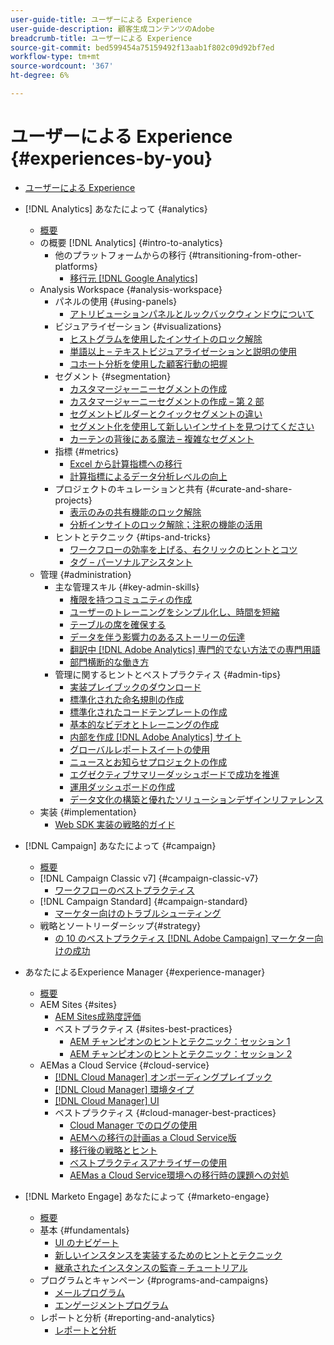 ```yaml
---
user-guide-title: ユーザーによる Experience
user-guide-description: 顧客生成コンテンツのAdobe
breadcrumb-title: ユーザーによる Experience
source-git-commit: bed599454a75159492f13aab1f802c09d92bf7ed
workflow-type: tm+mt
source-wordcount: '367'
ht-degree: 6%

---
```



# ユーザーによる Experience {#experiences-by-you}

+ [ユーザーによる Experience](/help/overview.md)

+ [!DNL Analytics] あなたによって {#analytics}
   + [概要](/help/analytics/overview.md)
   + の概要 [!DNL Analytics] {#intro-to-analytics}
      + 他のプラットフォームからの移行 {#transitioning-from-other-platforms}
         + [移行元 [!DNL Google Analytics]](../analytics/intro-to-analytics/transitioning-from-other-platforms/transition-from-google-analytics.md)
   + Analysis Workspace {#analysis-workspace}
      + パネルの使用 {#using-panels}
         + [アトリビューションパネルとルックバックウィンドウについて](../analytics/analysis-workspace/using-panels/understanding-adobe-analytics-attribution-panel-and-lookback-windows.md)
      + ビジュアライゼーション {#visualizations}
         + [ヒストグラムを使用したインサイトのロック解除](../analytics/analysis-workspace/visualizations/unlocking-insights-with-histograms.md)
         + [単語以上 – テキストビジュアライゼーションと説明の使用](../analytics/analysis-workspace/visualizations/more-than-words-using-text-visualizations-and-descriptions.md)
         + [コホート分析を使用した顧客行動の把握](../analytics/analysis-workspace/visualizations/use-cohort-analysis-to-understand-customer-behavior.md)
      + セグメント {#segmentation}
         + [カスタマージャーニーセグメントの作成](../analytics/analysis-workspace/segmentation/building-customer-journey-segments.md)
         + [カスタマージャーニーセグメントの作成 – 第 2 部](../analytics/analysis-workspace/segmentation/building-customer-journey-segments-part-two.md)
         + [セグメントビルダーとクイックセグメントの違い](../analytics/analysis-workspace/segmentation/differences-between-the-segment-builder-and-quick-segments.md)
         + [セグメント化を使用して新しいインサイトを見つけてください](../analytics/analysis-workspace/segmentation/segmentation-to-discover-new-insights.md)
         + [カーテンの背後にある魔法 – 複雑なセグメント](../analytics/analysis-workspace/segmentation/the-magic-behind-the-curtain-complex-segments.md)
      + 指標 {#metrics}
         + [Excel から計算指標への移行](../analytics/analysis-workspace/metrics/goodbye-excel-hello-calculated-metrics.md)
         + [計算指標によるデータ分析レベルの向上](../analytics/analysis-workspace/metrics/take-your-data-analysis-to-the-next-level-with-calculated-metrics.md)
      + プロジェクトのキュレーションと共有 {#curate-and-share-projects}
         + [表示のみの共有機能のロック解除](../analytics/analysis-workspace/curate-and-share-projects/unlocking-the-power-of-view-only-sharing.md)
         + [分析インサイトのロック解除；注釈の機能の活用](../analytics/analysis-workspace/curate-and-share-projects/harnessing-the-power-of-annotations.md)
      + ヒントとテクニック {#tips-and-tricks}
         + [ワークフローの効率を上げる、右クリックのヒントとコツ](../analytics/analysis-workspace/tips-and-tricks/right-click-tips-and-tricks-for-more-efficient-workflows.md)
         + [タグ – パーソナルアシスタント](../analytics/analysis-workspace/tips-and-tricks/tags-your-personal-assistant.md)
   + 管理 {#administration}
      + 主な管理スキル {#key-admin-skills}
         + [権限を持つコミュニティの作成](../analytics/administration/key-admin-skills/empowered-community.md)
         + [ユーザーのトレーニングをシンプル化し、時間を短縮](../analytics/administration/key-admin-skills/simplify-training-users.md)
         + [テーブルの席を確保する](../analytics/administration/key-admin-skills/gaining-a-seat-at-the-table.md)
         + [データを伴う影響力のあるストーリーの伝達](../analytics/administration/key-admin-skills/telling-impactful-stories-with-data.md)
         + [翻訳中 [!DNL Adobe Analytics] 専門的でない方法での専門用語](../analytics/administration/key-admin-skills/translating-adobe-analytics-technical-language.md)
         + [部門横断的な働き方](../analytics/administration/key-admin-skills/working-cross-functionally.md)
      + 管理に関するヒントとベストプラクティス {#admin-tips}
         + [実装プレイブックのダウンロード](../analytics/administration/admin-tips/download-the-adobe-analytics-implementation-playbook.md)
         + [標準化された命名規則の作成](../analytics/administration/admin-tips/create-standardized-naming-conventions.md)
         + [標準化されたコードテンプレートの作成](../analytics/administration/admin-tips/create-standardized-code-templates.md)
         + [基本的なビデオとトレーニングの作成](../analytics/administration/admin-tips/create-basic-videos-and-training.md)
         + [内部を作成 [!DNL Adobe Analytics] サイト](../analytics/administration/admin-tips/create-an-internal-adobe-analytics-site.md)
         + [グローバルレポートスイートの使用](../analytics/administration/admin-tips/use-a-global-report-suite.md)
         + [ニュースとお知らせプロジェクトの作成](../analytics/administration/admin-tips/create-a-news-and-announcements-project.md)
         + [エグゼクティブサマリーダッシュボードで成功を推進](../analytics/administration/admin-tips/driving-success-with-executive-summary-dashboards.md)
         + [運用ダッシュボードの作成](../analytics/administration/admin-tips/create-operational-dashboards.md)
         + [データ文化の構築と優れたソリューションデザインリファレンス](../analytics/administration/admin-tips/better-sdr.md)
   + 実装 {#implementation}
      + [Web SDK 実装の戦略的ガイド](../analytics/implementation/strategic-guide-to-implementing-web-sdk.md)
+ [!DNL Campaign] あなたによって {#campaign}
   + [概要](/help/campaign/overview.md)
   + [!DNL Campaign Classic v7] {#campaign-classic-v7}
      + [ワークフローのベストプラクティス](/help/campaign/ac-v7/workflow-best-practices-for-marketers.md)
   + [!DNL Campaign Standard] {#campaign-standard}
      + [マーケター向けのトラブルシューティング](/help/campaign/acs/troubleshooting-for-marketers.md)
   + 戦略とソートリーダーシップ{#strategy}
      + [の 10 のベストプラクティス [!DNL Adobe Campaign] マーケター向けの成功](/help/campaign/10-best-practices-for-marketers.md)
+ あなたによるExperience Manager {#experience-manager}
   + [概要](/help/experience-manager/overview.md)
   + AEM Sites {#sites}
      + [AEM Sites成熟度評価](/help/experience-manager/sites/expert-resources/maturity-assessment.md)
      + ベストプラクティス {#sites-best-practices}
         + [AEM チャンピオンのヒントとテクニック：セッション 1](/help/experience-manager/sites/expert-resources/champion-tips-1.md)
         + [AEM チャンピオンのヒントとテクニック：セッション 2](/help/experience-manager/sites/expert-resources/champion-tips-2.md)
   + AEMas a Cloud Service {#cloud-service}
      + [[!DNL Cloud Manager] オンボーディングプレイブック](/help/experience-manager/cloud-service/expert-resources/aem-champions/onboarding-playbook.md)
      + [[!DNL Cloud Manager] 環境タイプ](/help/experience-manager/cloud-service/expert-resources/aem-champions/environment-types.md)
      + [[!DNL Cloud Manager] UI](/help/experience-manager/cloud-service/expert-resources/aem-champions/cloud-manager-ui.md)
      + ベストプラクティス {#cloud-manager-best-practices}
         + [Cloud Manager でのログの使用](/help/experience-manager/cloud-service/expert-resources/aem-champions/cloud-manager-using-logs.md)
         + [AEMへの移行の計画as a Cloud Service版](/help/experience-manager/cloud-service/expert-resources/aem-champions/migration.md)
         + [移行後の戦略とヒント](/help/experience-manager/cloud-service/expert-resources/aem-champions/post-migration.md)
         + [ベストプラクティスアナライザーの使用](/help/experience-manager/cloud-service/expert-resources/aem-champions/best-practice-analyzer.md)
         + [AEMas a Cloud Service環境への移行時の課題への対処](/help/experience-manager/cloud-service/expert-resources/aem-champions/migration-challenges.md)
+ [!DNL Marketo Engage] あなたによって {#marketo-engage}
   + [概要](/help/marketo/overview.md)
   + 基本 {#fundamentals}
      + [UI のナビゲート](/help/marketo/fundamentals/ui-navigation.md)
      + [新しいインスタンスを実装するためのヒントとテクニック](https://experienceleague.adobe.com/en/docs/experiences-by-you/implementing-new-instance/overview.html)
      + [継承されたインスタンスの監査 – チュートリアル](https://experienceleague.adobe.com/docs/experiences-by-you/auditing-an-inherited-instance/overview.html)
   + プログラムとキャンペーン {#programs-and-campaigns}
      + [メールプログラム](/help/marketo/programs/email-programs.md)
      + [エンゲージメントプログラム](/help/marketo/programs/engagement-programs.md)
   + レポートと分析 {#reporting-and-analytics}
      + [レポートと分析](/help/marketo/reporting/reporting-and-analytics.md)

